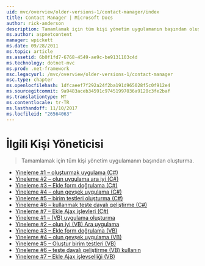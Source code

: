 ```yaml
---
uid: mvc/overview/older-versions-1/contact-manager/index
title: Contact Manager | Microsoft Docs
author: rick-anderson
description: Tamamlamak için tüm kişi yönetim uygulamanın başından oluşturma.
ms.author: aspnetcontent
manager: wpickett
ms.date: 09/28/2011
ms.topic: article
ms.assetid: 6b0f1fd7-6768-4549-ae9c-be9131103c4d
ms.technology: dotnet-mvc
ms.prod: .net-framework
msc.legacyurl: /mvc/overview/older-versions-1/contact-manager
msc.type: chapter
ms.openlocfilehash: 1dfcaeef7f292a24f2ba191d965028f5c0f912e4
ms.sourcegitcommit: 9a9483aceb34591c97451997036a9120c3fe2baf
ms.translationtype: MT
ms.contentlocale: tr-TR
ms.lasthandoff: 11/10/2017
ms.locfileid: "26564063"
---
```

<a name="contact-manager"></a>İlgili Kişi Yöneticisi
====================
> Tamamlamak için tüm kişi yönetim uygulamanın başından oluşturma.


- [Yineleme #1 – oluşturmak uygulama (C#)](iteration-1-create-the-application-cs.md)
- [Yineleme #2 – olun uygulama ara iyi (C#)](iteration-2-make-the-application-look-nice-cs.md)
- [Yineleme #3 – Ekle form doğrulama (C#)](iteration-3-add-form-validation-cs.md)
- [Yineleme #4 – olun gevşek uygulama (C#)](iteration-4-make-the-application-loosely-coupled-cs.md)
- [Yineleme #5 – birim testleri oluşturma (C#)](iteration-5-create-unit-tests-cs.md)
- [Yineleme #6 – kullanmak teste dayalı geliştirme (C#)](iteration-6-use-test-driven-development-cs.md)
- [Yineleme #7 – Ekle Ajax işlevleri (C#)](iteration-7-add-ajax-functionality-cs.md)
- [Yineleme #1 – (VB) uygulama oluşturma](iteration-1-create-the-application-vb.md)
- [Yineleme #2 – olun iyi (VB) Ara uygulama](iteration-2-make-the-application-look-nice-vb.md)
- [Yineleme #3 – Ekle form doğrulama (VB)](iteration-3-add-form-validation-vb.md)
- [Yineleme #4 – olun gevşek uygulama (VB)](iteration-4-make-the-application-loosely-coupled-vb.md)
- [Yineleme #5 – Oluştur birim testleri (VB)](iteration-5-create-unit-tests-vb.md)
- [Yineleme #6 – teste dayalı geliştirme (VB) kullanın](iteration-6-use-test-driven-development-vb.md)
- [Yineleme #7 – Ekle Ajax işlevselliği (VB)](iteration-7-add-ajax-functionality-vb.md)
